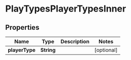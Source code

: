 

# PlayTypesPlayerTypesInner


## Properties

| Name | Type | Description | Notes |
|------------ | ------------- | ------------- | -------------|
|**playerType** | **String** |  |  [optional] |




